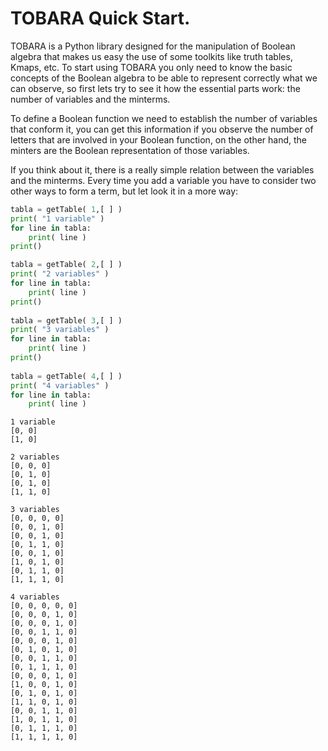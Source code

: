 # TOBARA Quick Start.

TOBARA is a Python library designed for the manipulation of Boolean algebra that makes us easy the use of some toolkits like truth tables, Kmaps, etc. To start using TOBARA you only need to know the basic concepts of the Boolean algebra to be able to represent correctly what we can observe, so first lets try to see it how the essential parts work: the number of variables and the minterms.

To define a Boolean function we need to establish the number of variables that conform it, you can get this information if you observe the number of letters that are involved in your Boolean function, on the other hand, the minters are the Boolean representation of those variables.

If you think about it, there is a really simple relation between the variables and the minterms. Every time you add a variable you have to consider two other ways to form a term, but let look it in a more way: 



```python
tabla = getTable( 1,[ ] )
print( "1 variable" )
for line in tabla:
    print( line )
print()

tabla = getTable( 2,[ ] )
print( "2 variables" )
for line in tabla:
    print( line )
print()
    
tabla = getTable( 3,[ ] )
print( "3 variables" )
for line in tabla:
    print( line )
print()
    
tabla = getTable( 4,[ ] )
print( "4 variables" )
for line in tabla:
    print( line )
```

    1 variable
    [0, 0]
    [1, 0]
    
    2 variables
    [0, 0, 0]
    [0, 1, 0]
    [0, 1, 0]
    [1, 1, 0]
    
    3 variables
    [0, 0, 0, 0]
    [0, 0, 1, 0]
    [0, 0, 1, 0]
    [0, 1, 1, 0]
    [0, 0, 1, 0]
    [1, 0, 1, 0]
    [0, 1, 1, 0]
    [1, 1, 1, 0]
    
    4 variables
    [0, 0, 0, 0, 0]
    [0, 0, 0, 1, 0]
    [0, 0, 0, 1, 0]
    [0, 0, 1, 1, 0]
    [0, 0, 0, 1, 0]
    [0, 1, 0, 1, 0]
    [0, 0, 1, 1, 0]
    [0, 1, 1, 1, 0]
    [0, 0, 0, 1, 0]
    [1, 0, 0, 1, 0]
    [0, 1, 0, 1, 0]
    [1, 1, 0, 1, 0]
    [0, 0, 1, 1, 0]
    [1, 0, 1, 1, 0]
    [0, 1, 1, 1, 0]
    [1, 1, 1, 1, 0]
    
